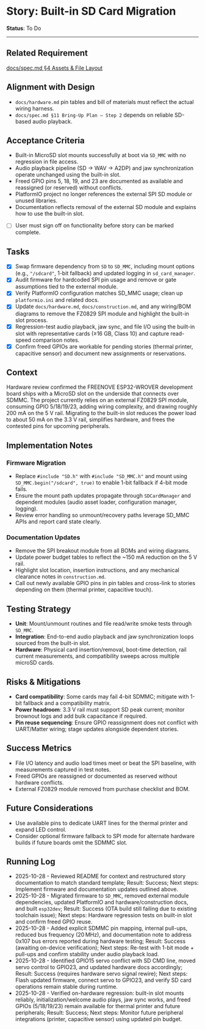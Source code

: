 # Story: Built-in SD Card Migration

**Status**: To Do

---

## Related Requirement
[docs/spec.md §4 Assets & File Layout](../spec.md#4-assets--file-layout)

## Alignment with Design
- `docs/hardware.md` pin tables and bill of materials must reflect the actual wiring harness.
- `docs/spec.md §11 Bring-Up Plan — Step 2` depends on reliable SD-based audio playback.

## Acceptance Criteria
- Built-in MicroSD slot mounts successfully at boot via `SD_MMC` with no regression in file access.
- Audio playback pipeline (SD → WAV → A2DP) and jaw synchronization operate unchanged using the built-in slot.
- Freed GPIO pins 5, 18, 19, and 23 are documented as available and reassigned (or reserved) without conflicts.
- PlatformIO project no longer references the external SPI SD module or unused libraries.
- Documentation reflects removal of the external SD module and explains how to use the built-in slot.
- [ ] User must sign off on functionality before story can be marked complete.

## Tasks
- [x] Swap firmware dependency from `SD` to `SD_MMC`, including mount options (e.g., `"/sdcard"`, 1-bit fallback) and updated logging in `sd_card_manager`.
- [x] Audit firmware for hardcoded SPI pin usage and remove or gate assumptions tied to the external module.
- [x] Verify PlatformIO configuration matches SD_MMC usage; clean up `platformio.ini` and related docs.
- [x] Update `docs/hardware.md`, `docs/construction.md`, and any wiring/BOM diagrams to remove the FZ0829 SPI module and highlight the built-in slot process.
- [x] Regression-test audio playback, jaw sync, and file I/O using the built-in slot with representative cards (≥16 GB, Class 10) and capture read-speed comparison notes.
- [x] Confirm freed GPIOs are workable for pending stories (thermal printer, capacitive sensor) and document new assignments or reservations.

## Context
Hardware review confirmed the FREENOVE ESP32-WROVER development board ships with a MicroSD slot on the underside that connects over SDMMC. The project currently relies on an external FZ0829 SPI module, consuming GPIO 5/18/19/23, adding wiring complexity, and drawing roughly 200 mA on the 5 V rail. Migrating to the built-in slot reduces the power load to about 50 mA on the 3.3 V rail, simplifies hardware, and frees the contested pins for upcoming peripherals.

## Implementation Notes
### Firmware Migration
- Replace `#include "SD.h"` with `#include "SD_MMC.h"` and mount using `SD_MMC.begin("/sdcard", true)` to enable 1-bit fallback if 4-bit mode fails.
- Ensure the mount path updates propagate through `SDCardManager` and dependent modules (audio asset loader, configuration manager, logging).
- Review error handling so unmount/recovery paths leverage SD_MMC APIs and report card state clearly.

### Documentation Updates
- Remove the SPI breakout module from all BOMs and wiring diagrams.
- Update power budget tables to reflect the ~150 mA reduction on the 5 V rail.
- Highlight slot location, insertion instructions, and any mechanical clearance notes in `construction.md`.
- Call out newly available GPIO pins in pin tables and cross-link to stories depending on them (thermal printer, capacitive touch).

## Testing Strategy
- **Unit**: Mount/unmount routines and file read/write smoke tests through `SD_MMC`.
- **Integration**: End-to-end audio playback and jaw synchronization loops sourced from the built-in slot.
- **Hardware**: Physical card insertion/removal, boot-time detection, rail current measurements, and compatibility sweeps across multiple microSD cards.

## Risks & Mitigations
- **Card compatibility**: Some cards may fail 4-bit SDMMC; mitigate with 1-bit fallback and a compatibility matrix.
- **Power headroom**: 3.3 V rail must support SD peak current; monitor brownout logs and add bulk capacitance if required.
- **Pin reuse sequencing**: Ensure GPIO reassignment does not conflict with UART/Matter wiring; stage updates alongside dependent stories.

## Success Metrics
- File I/O latency and audio load times meet or beat the SPI baseline, with measurements captured in test notes.
- Freed GPIOs are reassigned or documented as reserved without hardware conflicts.
- External FZ0829 module removed from purchase checklist and BOM.

## Future Considerations
- Use available pins to dedicate UART lines for the thermal printer and expand LED control.
- Consider optional firmware fallback to SPI mode for alternate hardware builds if future boards omit the SDMMC slot.

## Running Log
- 2025-10-28 - Reviewed README for context and restructured story documentation to match standard template; Result: Success; Next steps: Implement firmware and documentation updates outlined above.
- 2025-10-28 - Migrated firmware to `SD_MMC`, removed external module dependencies, updated PlatformIO and hardware/construction docs, and built `esp32dev`; Result: Success (OTA build still failing due to existing toolchain issue); Next steps: Hardware regression tests on built-in slot and confirm freed GPIO reuse.
- 2025-10-28 - Added explicit SDMMC pin mapping, internal pull-ups, reduced bus frequency (20 MHz), and documentation note to address 0x107 bus errors reported during hardware testing; Result: Success (awaiting on-device verification); Next steps: Re-test with 1-bit mode + pull-ups and confirm stability under audio playback load.
- 2025-10-28 - Identified GPIO15 servo conflict with SD CMD line, moved servo control to GPIO23, and updated hardware docs accordingly; Result: Success (requires hardware servo signal rewire); Next steps: Flash updated firmware, connect servo to GPIO23, and verify SD card operations remain stable during runtime.
- 2025-10-28 - Verified on-hardware regression: built-in slot mounts reliably, initialization/welcome audio plays, jaw sync works, and freed GPIOs (5/18/19/23) remain available for thermal printer and future peripherals; Result: Success; Next steps: Monitor future peripheral integrations (printer, capacitive sensor) using updated pin budget.
